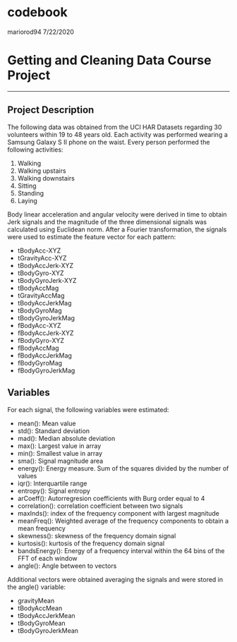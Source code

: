 codebook
================
mariorod94
7/22/2020

# Getting and Cleaning Data Course Project

-----

## Project Description

The following data was obtained from the UCI HAR Datasets regarding 30
volunteers within 19 to 48 years old. Each activity was performed
wearing a Samsung Galaxy S II phone on the waist. Every person performed
the following activities:

1.  Walking  
2.  Walking upstairs  
3.  Walking downstairs  
4.  Sitting  
5.  Standing  
6.  Laying

Body linear acceleration and angular velocity were derived in time to
obtain Jerk signals and the magnitude of the three dimensional signals
was calculated using Euclidean norm. After a Fourier transformation, the
signals were used to estimate the feature vector for each pattern:

  - tBodyAcc-XYZ  
  - tGravityAcc-XYZ  
  - tBodyAccJerk-XYZ  
  - tBodyGyro-XYZ  
  - tBodyGyroJerk-XYZ  
  - tBodyAccMag  
  - tGravityAccMag  
  - tBodyAccJerkMag  
  - tBodyGyroMag  
  - tBodyGyroJerkMag  
  - fBodyAcc-XYZ  
  - fBodyAccJerk-XYZ  
  - fBodyGyro-XYZ  
  - fBodyAccMag  
  - fBodyAccJerkMag  
  - fBodyGyroMag  
  - fBodyGyroJerkMag

## Variables

For each signal, the following variables were estimated:

  - mean(): Mean value  
  - std(): Standard deviation  
  - mad(): Median absolute deviation  
  - max(): Largest value in array  
  - min(): Smallest value in array  
  - sma(): Signal magnitude area  
  - energy(): Energy measure. Sum of the squares divided by the number
    of values  
  - iqr(): Interquartile range  
  - entropy(): Signal entropy  
  - arCoeff(): Autorregresion coefficients with Burg order equal to 4  
  - correlation(): correlation coefficient between two signals  
  - maxInds(): index of the frequency component with largest magnitude  
  - meanFreq(): Weighted average of the frequency components to obtain a
    mean frequency  
  - skewness(): skewness of the frequency domain signal  
  - kurtosis(): kurtosis of the frequency domain signal  
  - bandsEnergy(): Energy of a frequency interval within the 64 bins of
    the FFT of each window  
  - angle(): Angle between to vectors

Additional vectors were obtained averaging the signals and were stored
in the angle() variable:

  - gravityMean  
  - tBodyAccMean  
  - tBodyAccJerkMean  
  - tBodyGyroMean  
  - tBodyGyroJerkMean
